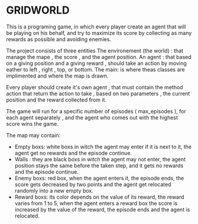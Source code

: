 # GRIDWORLD
This is a programing game, in which every player create an agent that will be playing on his behalf, and try to maximize its score by collecting as many rewards as possible and avoiding enemies.

The project consists of three entities 
The environement (the world) : that manage the mape , the score , and the agent position.
An agent : that based on a giving position and a giving reward , should take an action by moving eather to left , right , top, or bottom.
The main: is where theas classes are implimented and where the map is drawn.

Every player should create it's own agent , that must contain the method action that return the action to take , based on two parameters , the current position and the reward collected from it.

The game will run for a specific number of episodes ( max_episodes ), for each agent separately , and the agent who comes out with the highest score wins the game.

The map may contain:
  - Empty boxs: white boxs in witch the agent may enter if it is next to it, the agent get no rewards and the episode continue.
  - Walls : they are black boxs in witch the agent may not enter, the agent position stays the same before the taken step, and it gets no rewards and the episode continue.
  - Enemy boxs: red box, when the agent enters it, the episode ends, the score gets decreased by two points and the agent get relocated randomly into a new empty box.
  - Reward boxs: its color depends on the value of its reward, the reward varies from 1 to 5, when the agent enters a reward box the score is increased by the value of the reward, the episode ends and the agent is relocated.
 
